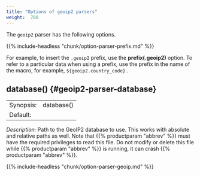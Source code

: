 ```yaml
---
title: "Options of geoip2 parsers"
weight:  700
---
```

<!-- DISCLAIMER: This file is based on the syslog-ng Open Source Edition documentation https://github.com/balabit/syslog-ng-ose-guides/commit/2f4a52ee61d1ea9ad27cb4f3168b95408fddfdf2 and is used under the terms of The syslog-ng Open Source Edition Documentation License. The file has been modified by Axoflow. -->

The `geoip2` parser has the following options.


{{% include-headless "chunk/option-parser-prefix.md" %}}

For example, to insert the `.geoip2` prefix, use the **prefix(.geoip2)** option. To refer to a particular data when using a prefix, use the prefix in the name of the macro, for example, `${geoip2.country_code}` .



## database() {#geoip2-parser-database}

|           |            |
| --------- | ---------- |
| Synopsis: | database() |
| Default:  |            |

*Description:* Path to the GeoIP2 database to use. This works with absolute and relative paths as well. Note that {{% productparam "abbrev" %}} must have the required privileges to read this file. Do not modify or delete this file while {{% productparam "abbrev" %}} is running, it can crash {{% productparam "abbrev" %}}.

{{% include-headless "chunk/option-parser-geoip.md" %}}

